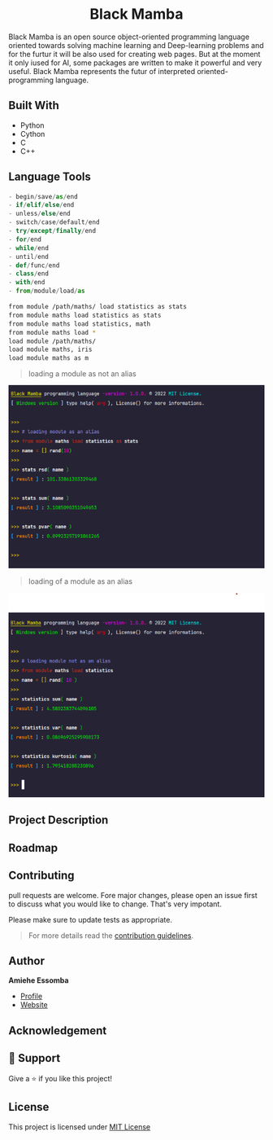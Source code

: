 <h1 align="center"> Black Mamba </h1>
<p align="ceneter">Black Mamba is an open source object-oriented programming language oriented towards solving machine learning and Deep-learning problems and for the furtur it will be also used for creating web pages. But at the moment it only iused for AI, some packages are written to make it powerful and very useful. Black Mamba represents the futur of interpreted oriented-programming language.</p>

## Built With 
- Python 
- Cython 
- C
- C++

## Language Tools

```python
- begin/save/as/end
- if/elif/else/end
- unless/else/end
- switch/case/default/end
- try/except/finally/end
- for/end
- while/end
- until/end
- def/func/end
- class/end
- with/end
- from/module/load/as
```

```bash
from module /path/maths/ load statistics as stats
from module maths load statistics as stats
from module maths load statistics, math
from module maths load *
load module /path/maths/
load module maths, iris
load module maths as m
```
> loading a module as not an alias

![module load ](/images/m1.png)

> loading of a module as an alias

![module load ](/images/m2.png)


## Project Description 

## Roadmap

## Contributing
pull requests are welcome. Fore major changes, please open an issue first to discuss what you would like to change.
That's very impotant.

Please make sure to update tests as appropriate.
>For more details read the [contribution guidelines](https://github.com/amiehe-essomba/BlackMamba/blob/BlackMamba/CONTRIBUTING.md).

## Author 
**Amiehe Essomba** 

- [Profile](https://github.com/amiehe-essomba "Amiehe Essomba" )
- [Website](https://pypi.org/user/amiehe/ "pypi")

## Acknowledgement

## 🤝 Support 
Give a ⭐ if you like this project!

## License 
This project is licensed under [MIT License](https://github.com/amiehe-essomba/BlackMamba/blob/BlackMamba/LICENSE)

